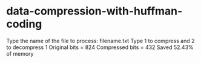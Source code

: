 # data-compression-with-huffman-coding
Type the name of the file to process:
filename.txt
Type 1 to compress and 2 to decompress
1
Original bits = 824
Compressed bits = 432
Saved 52.43% of memory


